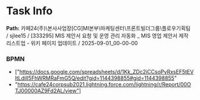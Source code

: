 # Task Info

**Path:** 카페24(주)\본사사업장\[CG]MI본부\마케팅센터\프론트빌더그룹\플로우기획팀 / sjlee15 / [333295] MIS 제안서 요청 및 운영 관리 자동화 _ MIS 영업 제안서 제작 리스트업 - 위키 페이지 업데이트 / 2025-09-01_00-00-00

### BPMN
- ["https://docs.google.com/spreadsheets/d/1Kk_ZDc2iCCsoPyRxsEF5tEVltLdiII5FhWRMRaFmG5Q/edit?gid=1144398855#gid=1144398855"
- "https://cafe24corpsub2021.lightning.force.com/lightning/r/Report/00OTJ00000AZ9Fd2AL/view"]

